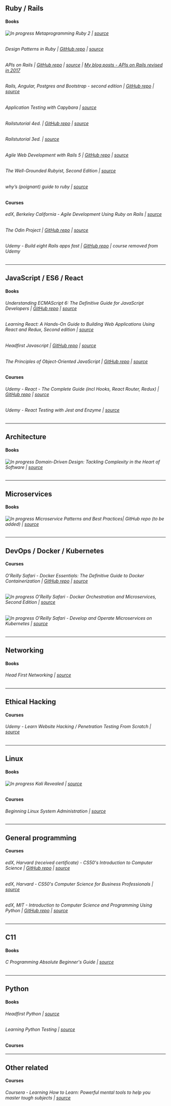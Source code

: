 ## Ruby / Rails

#### Books

###### ![In progress](https://img.shields.io/badge/in%20progress%20-%20-green.svg) Metaprogramming Ruby 2 | [source](https://learning.oreilly.com/library/view/metaprogramming-ruby-2/9781941222751/f_0009.html)

###### Design Patterns in Ruby | [GitHub repo](https://github.com/ToTenMilan/books-courses/tree/master/ruby_design_patterns) | [source](https://www.amazon.com/Design-Patterns-Ruby-Russ-Olsen/dp/0321490452)

###### APIs on Rails | [GitHub repo](https://github.com/ToTenMilan/api-on-rails) | [source](http://apionrails.icalialabs.com/book) | [My blog posts - APIs on Rails revised in 2017](https://medium.com/@ToTenMilan/apis-on-rails-in-2017-chapter-1-798a0c71d063)

###### Rails, Angular, Postgres and Bootstrap - second edition | [GitHub repo](https://github.com/ToTenMilan/books-courses/tree/master/shine) | [source](https://pragprog.com/book/dcbang2/rails-angular-postgres-and-bootstrap-second-edition)

###### Application Testing with Capybara | [source](https://learning.oreilly.com/library/view/application-testing-with/9781783281251/)

###### Railstutorial 4ed. | [GitHub repo](https://github.com/ToTenMilan/the_odin_project/tree/master/rails/sample_app) | [source](https://www.railstutorial.org/)

###### Railstutorial 3ed. | [source](https://3rd-edition.railstutorial.org/)

###### Agile Web Development with Rails 5 | [GitHub repo](https://github.com/ToTenMilan/Agile-WebDev-with-Rails-5) | [source](https://www.amazon.com/Agile-Web-Development-Rails-5/dp/1680501712)

###### The Well-Grounded Rubyist, Second Edition | [source](https://www.manning.com/books/the-well-grounded-rubyist-second-edition)

###### why’s (poignant) guide to ruby | [source](http://www.rubyinside.com/media/poignant-guide.pdf)

#### Courses

###### edX, Berkeley California - Agile Development Using Ruby on Rails | [source](https://www.edx.org/professional-certificate/agile-development-using-ruby-rails)

###### The Odin Project | [GitHub repo](https://github.com/ToTenMilan/the_odin_project) | [source](https://www.theodinproject.com/courses)

###### Udemy - Build eight Rails apps fast | [GitHub repo](https://github.com/ToTenMilan/books-courses/tree/master/eightapps) | course removed from Udemy

------

## JavaScript / ES6 / React

#### Books

###### Understanding ECMAScript 6: The Definitive Guide for JavaScript Developers | [GitHub repo](https://github.com/ToTenMilan/books-courses/tree/master/understanding-es6) | [source](https://www.amazon.com/Understanding-ECMAScript-Definitive-JavaScript-Developers/dp/1593277571)

###### Learning React: A Hands-On Guide to Building Web Applications Using React and Redux, Second edition | [source](https://learning.oreilly.com/library/view/learning-react-a/9780134843582/)

###### Headfirst Javascript | [GitHub repo](https://github.com/ToTenMilan/books-courses/tree/master/headfirst_javascript) | [source](http://shop.oreilly.com/product/0636920027065.do)

###### The Principles of Object-Oriented JavaScript | [GitHub repo](https://github.com/ToTenMilan/books-courses/tree/master/principles_of_oop_js) | [source](https://www.amazon.com/Principles-Object-Oriented-JavaScript-Nicholas-Zakas/dp/1593275404)

#### Courses

###### Udemy - React - The Complete Guide (incl Hooks, React Router, Redux) | [GitHub repo](https://github.com/ToTenMilan/books-courses/tree/master/react-router-redux) | [source](https://www.udemy.com/react-the-complete-guide-incl-redux/)

###### Udemy - React Testing with Jest and Enzyme | [source](https://www.udemy.com/react-testing-with-jest-and-enzyme/)

------

## Architecture

#### Books

###### ![In progress](https://img.shields.io/badge/in%20progress%20-%20-green.svg) Domain-Driven Design: Tackling Complexity in the Heart of Software | [source](https://learning.oreilly.com/library/view/domain-driven-design-tackling/0321125215/)

------

## Microservices

#### Books

###### ![In progress](https://img.shields.io/badge/in%20progress%20-%20-green.svg) Microservice Patterns and Best Practices|  GitHub repo (to be added) | [source](https://learning.oreilly.com/library/view/microservice-patterns-and/9781788474030/) 

------

## DevOps / Docker / Kubernetes

#### Courses

###### O'Reilly Safari - Docker Essentials: The Definitive Guide to Docker Containerization | [GitHub repo](https://github.com/ToTenMilan/books-courses/tree/master/Docker-essentials-the-definitive-guide-to-docker-containerization) | [source](https://learning.oreilly.com/videos/docker-essentials-the/9781634625814)

###### ![In progress](https://img.shields.io/badge/in%20progress%20-%20-green.svg) O'Reilly Safari - Docker Orchestration and Microservices, Second Edition | [source](https://learning.oreilly.com/videos/docker-orchestration-and/9780134670805)

###### ![In progress](https://img.shields.io/badge/in%20progress%20-%20-green.svg) O'Reilly Safari - Develop and Operate Microservices on Kubernetes | [source](https://learning.oreilly.com/videos/develop-and-operate/9781789135206)

------

## Networking

#### Books

###### Head First Networking | [source](http://shop.oreilly.com/product/9780596521561.do)

------

## Ethical Hacking

#### Courses

###### Udemy - Learn Website Hacking / Penetration Testing From Scratch | [source](https://www.udemy.com/course/learn-website-hacking-penetration-testing-from-scratch/)

------

## Linux

#### Books

###### ![In progress](https://img.shields.io/badge/in%20progress%20-%20-green.svg) Kali Revealed | [source](https://www.kali.org/download-kali-linux-revealed-book/)

#### Courses

###### Beginning Linux System Administration | [source](https://learning.oreilly.com/videos/beginning-linux-system/9780134589329)

------

## General programming

#### Courses

###### edX, Harvard (received certificate) - CS50's Introduction to Computer Science | [GitHub repo](https://github.com/ToTenMilan/oss/tree/master/intro_to_cs/cs50-psets-master) | [source](https://www.edx.org/course/cs50s-introduction-computer-science-harvardx-cs50x)

###### edX, Harvard - CS50's Computer Science for Business Professionals | [source](https://www.edx.org/course/cs50s-computer-science-for-business-professionals)

###### edX, MIT - Introduction to Computer Science and Programming Using Python | [GitHub repo](https://github.com/ToTenMilan/oss/tree/master/intro_to_cs/python_intro_mit) | [source](https://www.edx.org/course/introduction-to-computer-science-and-programming-using-python-2)

------

## C11

#### Books

###### C Programming Absolute Beginner's Guide | [source](https://www.amazon.com/Programming-Absolute-Beginners-Guide-Progr-ebook/dp/B00EANJ09U)

------

## Python

#### Books

###### Headfirst Python | [source](http://www.headfirstlabs.com/books/hfpython/)

###### Learning Python Testing | [source](https://learning.oreilly.com/library/view/learning-python-testing/9781783553211/)

#### Courses

------

## Other related

#### Courses

###### Coursera - Learning How to Learn: Powerful mental tools to help you master tough subjects | [source](https://www.coursera.org/learn/learning-how-to-learn?utm_medium=email&utm_source=marketing&utm_campaign=jILNcKZLEeeHzesekhi9HA)